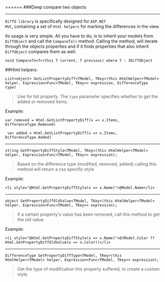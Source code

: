 ======
###Deep compare two objects

---------------------------------------

<code>DiffO library</code> is specifically designed for <code>ASP.NET MVC</code>, containing a set of <code>Html helpers</code> for marking the differences in the view.

Its usage is very simple. All you have to do, is to inherit your models from <code> DiffObject</code> and call the <code>CompareTo()</code> method. Calling the method, will iterate through the objects properties and if it finds properties that also inherit <code>DiffObject</code> compares them as well.

```
void CompareTo<T>(this T current, T previous) where T : IDiffObject
```

##Html helpers:

```
List<object> GetListPropertyDiff<TModel, TKey>(this HtmlHelper<TModel> helper, Expression<Func<TModel, TKey>> expression, DifferenceType type)
```

> Use for list property. The <code>type</code> parameter specifies whether to get the added or removed items.

Example:

```
var removed = Html.GetListPropertyDiff(x => x.Items, DifferenceType.Removed)
```
```
 var added = Html.GetListPropertyDiff(x => x.Items, DifferenceType.Added)
```

---------------------------------------


```
string GetPropertyDiffStyle<TModel, TKey>(this HtmlHelper<TModel> helper, Expression<Func<TModel, TKey>> expression);
```

> Based on the difference type (modified, removed, added) calling this method will return a css specific style

Example:

```
<li style="@Html.GetPropertyDiffStyle(x => x.Name)">@Model.Name</li>
```

---------------------------------------


```
object GetPropertyDiffOldValue<TModel, TKey>(this HtmlHelper<TModel> helper, Expression<Func<TModel, TKey>> expression);
```

>If a certain property's value has been removed, call this method to get the old value.

Example:

```
<li style="@Html.GetPropertyDiffStyle(x => x.Name)">@(Model.Color ?? Html.GetPropertyDiffOldValue(x => x.Color))</li>
```

---------------------------------------

```
DifferenceType GetPropertyDiffType<TModel, TKey>(this HtmlHelper<TModel> helper, Expression<Func<TModel, TKey>> expression);
```

> Get the type of modification this property suffered, to create a custom style.


